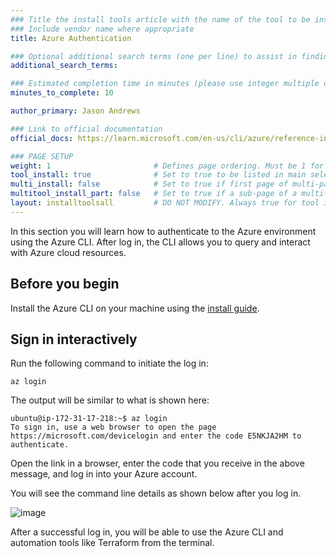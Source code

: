```yaml
---
### Title the install tools article with the name of the tool to be installed
### Include vendor name where appropriate
title: Azure Authentication

### Optional additional search terms (one per line) to assist in finding the article
additional_search_terms:

### Estimated completion time in minutes (please use integer multiple of 5)
minutes_to_complete: 10

author_primary: Jason Andrews

### Link to official documentation
official_docs: https://learn.microsoft.com/en-us/cli/azure/reference-index?view=azure-cli-latest#az-login

### PAGE SETUP
weight: 1                       # Defines page ordering. Must be 1 for first (or only) page.
tool_install: true              # Set to true to be listed in main selection page, else false
multi_install: false            # Set to true if first page of multi-page article, else false
multitool_install_part: false   # Set to true if a sub-page of a multi-page article, else false
layout: installtoolsall         # DO NOT MODIFY. Always true for tool install articles
---
```


In this section you will learn how to authenticate to the Azure environment using the Azure CLI. After log in, the CLI allows you to query and interact with Azure cloud resources.

## Before you begin

Install the Azure CLI on your machine using the [install guide](/install-guides/azure-cli/).

## Sign in interactively

Run the following command to initiate the log in:

```console
az login
```

The output will be similar to what is shown here:

```output
ubuntu@ip-172-31-17-218:~$ az login
To sign in, use a web browser to open the page https://microsoft.com/devicelogin and enter the code E5NKJA2HM to authenticate.
```

Open the link in a browser, enter the code that you receive in the above message, and log in into your Azure account. 

You will see the command line details as shown below after you log in.

![image](https://user-images.githubusercontent.com/42368140/197953418-ddb9cd41-72b9-4a97-88f1-1f490644f36b.PNG)

After a successful log in, you will be able to use the Azure CLI and automation tools like Terraform from the terminal.
